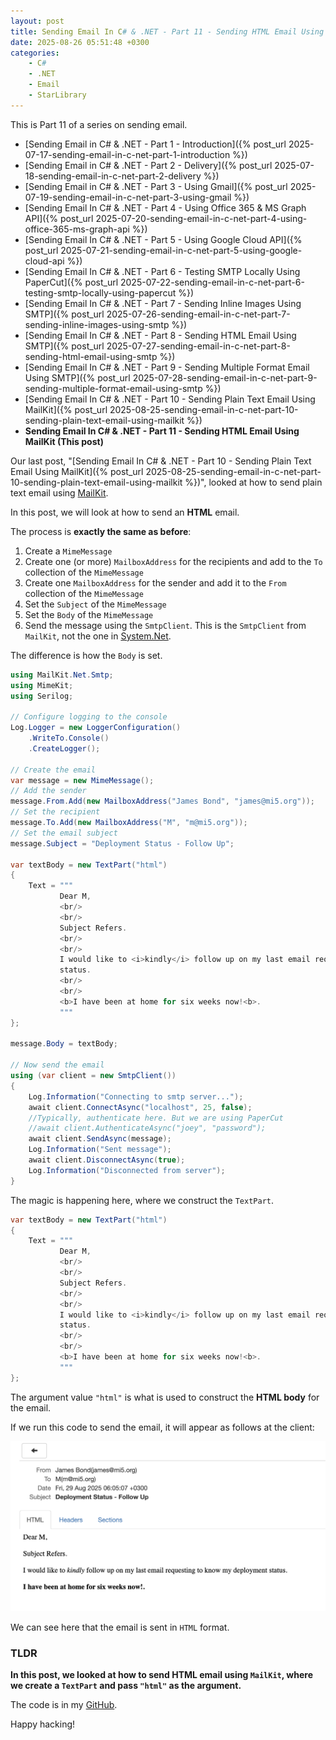 ```yaml
---
layout: post
title: Sending Email In C# & .NET - Part 11 - Sending HTML Email Using MailKit
date: 2025-08-26 05:51:48 +0300
categories:
    - C#
    - .NET
    - Email
    - StarLibrary
---
```


This is Part 11 of a series on sending email.

- [Sending Email in C# & .NET  - Part 1 - Introduction]({% post_url 2025-07-17-sending-email-in-c-net-part-1-introduction %})
- [Sending Email in C# & .NET - Part 2 - Delivery]({% post_url 2025-07-18-sending-email-in-c-net-part-2-delivery %})
- [Sending Email in C# & .NET - Part 3 - Using Gmail]({% post_url 2025-07-19-sending-email-in-c-net-part-3-using-gmail %})
- [Sending Email In C# & .NET - Part 4 - Using Office 365 & MS Graph API]({% post_url 2025-07-20-sending-email-in-c-net-part-4-using-office-365-ms-graph-api %})
- [Sending Email In C# & .NET - Part 5 - Using Google Cloud API]({% post_url 2025-07-21-sending-email-in-c-net-part-5-using-google-cloud-api %})
- [Sending Email In C# & .NET - Part 6 - Testing SMTP Locally  Using PaperCut]({% post_url 2025-07-22-sending-email-in-c-net-part-6-testing-smtp-locally-using-papercut %})
- [Sending Email In C# & .NET - Part 7 - Sending Inline Images Using SMTP]({% post_url 2025-07-26-sending-email-in-c-net-part-7-sending-inline-images-using-smtp %})
- [Sending Email In C# & .NET - Part 8 - Sending HTML Email Using SMTP]({% post_url 2025-07-27-sending-email-in-c-net-part-8-sending-html-email-using-smtp %})
- [Sending Email In C# & .NET - Part 9 - Sending Multiple Format Email Using SMTP]({% post_url 2025-07-28-sending-email-in-c-net-part-9-sending-multiple-format-email-using-smtp %})
- [Sending Email In C# & .NET - Part 10 - Sending Plain Text Email Using MailKit]({% post_url 2025-08-25-sending-email-in-c-net-part-10-sending-plain-text-email-using-mailkit %})
- **Sending Email In C# & .NET - Part 11 - Sending HTML Email Using MailKit (This post)**

Our last post, "[Sending Email In C# & .NET - Part 10 - Sending Plain Text Email Using MailKit]({% post_url 2025-08-25-sending-email-in-c-net-part-10-sending-plain-text-email-using-mailkit %})", looked at how to send plain text email using [MailKit](https://github.com/jstedfast/MailKit).

In this post, we will look at how to send an **HTML** email.

The process is **exactly the same as before**:

1. Create a `MimeMessage`
2. Create one (or more) `MailboxAddress` for the recipients and add to the `To` collection of the `MimeMessage`
3. Create one `MailboxAddress` for the sender and add it to the `From` collection of the `MimeMessage`
4. Set  the `Subject` of the `MimeMessage`
5. Set the `Body` of the `MimeMessage`
6. Send the message using the `SmtpClient`. This is the `SmtpClient` from `MailKit`, not the one in [System.Net](https://learn.microsoft.com/en-us/dotnet/api/system.net.mail.smtpclient?view=net-9.0).

The difference is how the `Body` is set.

```c#
using MailKit.Net.Smtp;
using MimeKit;
using Serilog;

// Configure logging to the console
Log.Logger = new LoggerConfiguration()
    .WriteTo.Console()
    .CreateLogger();

// Create the email
var message = new MimeMessage();
// Add the sender
message.From.Add(new MailboxAddress("James Bond", "james@mi5.org"));
// Set the recipient
message.To.Add(new MailboxAddress("M", "m@mi5.org"));
// Set the email subject
message.Subject = "Deployment Status - Follow Up";

var textBody = new TextPart("html")
{
    Text = """
           Dear M,
           <br/>
           <br/>
           Subject Refers.
           <br/>
           <br/>
           I would like to <i>kindly</i> follow up on my last email requesting to know my deployment
           status.
           <br/>
           <br/>
           <b>I have been at home for six weeks now!<b>.
           """
};

message.Body = textBody;

// Now send the email
using (var client = new SmtpClient())
{
    Log.Information("Connecting to smtp server...");
    await client.ConnectAsync("localhost", 25, false);
    //Typically, authenticate here. But we are using PaperCut 
    //await client.AuthenticateAsync("joey", "password");
    await client.SendAsync(message);
    Log.Information("Sent message");
    await client.DisconnectAsync(true);
    Log.Information("Disconnected from server");
}
```

The magic is happening here, where we construct the `TextPart`.

```c#
var textBody = new TextPart("html")
{
    Text = """
           Dear M,
           <br/>
           <br/>
           Subject Refers.
           <br/>
           <br/>
           I would like to <i>kindly</i> follow up on my last email requesting to know my deployment
           status.
           <br/>
           <br/>
           <b>I have been at home for six weeks now!<b>.
           """
};
```

The argument value `"html"` is what is used to construct the **HTML body** for the email.

If we run this code to send the email, it will appear as follows at the client:

![MailKitHtml](../images/2025/08/MailKitHtml.png)

We can see here that the email is sent in `HTML` format.

### TLDR

**In this post, we looked at how to send HTML email using `MailKit`, where we create a `TextPart` and pass `"html"` as the argument.**

The code is in my [GitHub](https://github.com/conradakunga/BlogCode/tree/master/2025-08-26%20-%20MailKit%20HTMLEmail).

Happy hacking!
